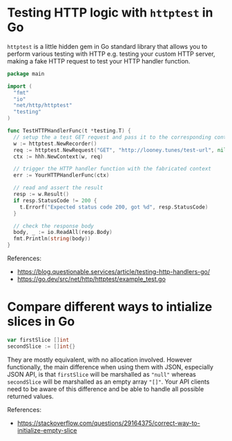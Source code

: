 # Testing HTTP logic with `httptest` in Go

`httptest` is a little hidden gem in Go standard library that allows you to perform
various testing with HTTP e.g. testing your custom HTTP server, making a fake
HTTP request to test your HTTP handler function.

```go
package main

import (
  "fmt"
  "io"
  "net/http/httptest"
  "testing"
)

func TestHTTPHandlerFunc(t *testing.T) {
  // setup the a test GET request and pass it to the corresponding context object
  w := httptest.NewRecorder()
  req := httptest.NewRequest("GET", "http://looney.tunes/test-url", nil)
  ctx := hhh.NewContext(w, req)

  // trigger the HTTP handler function with the fabricated context
  err := YourHTTPHandlerFunc(ctx)

  // read and assert the result
  resp := w.Result()
  if resp.StatusCode != 200 {
    t.Errorf("Expected status code 200, got %d", resp.StatusCode)
  }

  // check the response body
  body, _ := io.ReadAll(resp.Body)
  fmt.Println(string(body))
}
```

References:
- https://blog.questionable.services/article/testing-http-handlers-go/
- https://go.dev/src/net/http/httptest/example_test.go

# Compare different ways to intialize slices in Go

```go
var firstSlice []int
secondSlice := []int{}
```

They are mostly equivalent, with no allocation involved. However functionally,
the main difference when using them with JSON, especially JSON API, is that
`firstSlice` will be marshalled as `"null"` whereas `secondSlice` will be marshalled
as an empty array `"[]"`. Your API clients need to be aware of this difference
and be able to handle all possible returned values.

References:
- https://stackoverflow.com/questions/29164375/correct-way-to-initialize-empty-slice
